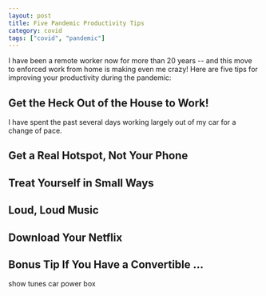 ```yaml
---
layout: post
title: Five Pandemic Productivity Tips
category: covid
tags: ["covid", "pandemic"]
---
```

I have been a remote worker now for more than 20 years -- and this move to enforced work from home is making even me crazy!  Here are five tips for improving your productivity during the pandemic:

## Get the Heck Out of the House to Work!

I have spent the past several days working largely out of my car for a change of pace.  

## Get a Real Hotspot, Not Your Phone

## Treat Yourself in Small Ways

## Loud, Loud Music

## Download Your Netflix

## Bonus Tip If You Have a Convertible ...

show tunes
car power box 
